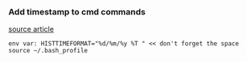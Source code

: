 ### Add timestamp to cmd commands

[source article](https://www.cyberciti.biz/faq/unix-linux-bash-history-display-date-time/)

```
env var: HISTTIMEFORMAT="%d/%m/%y %T " << don't forget the space
source ~/.bash_profile
```
